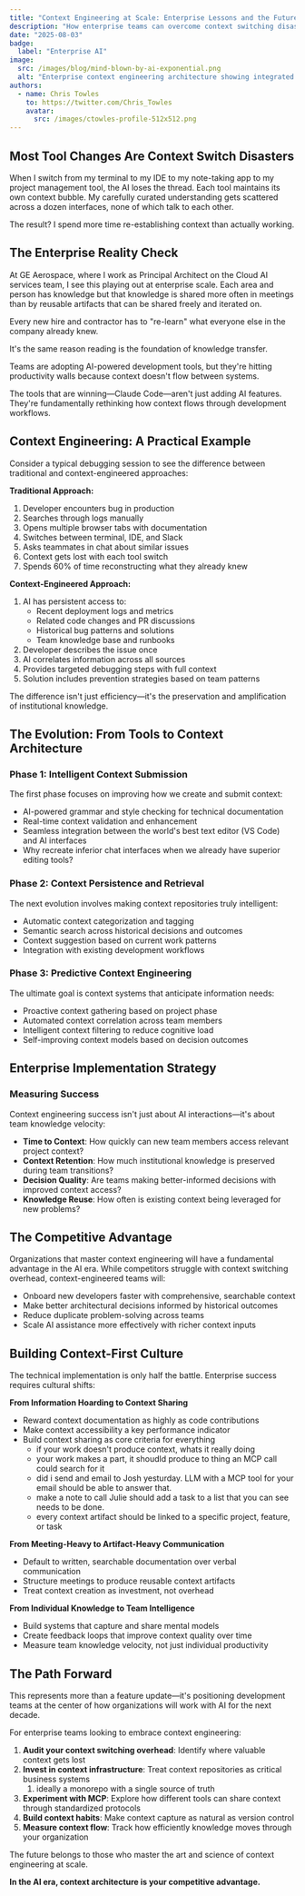 ```yaml
---
title: "Context Engineering at Scale: Enterprise Lessons and the Future of Development"
description: "How enterprise teams can overcome context switching disasters and build intelligent development workflows"
date: "2025-08-03"
badge:
  label: "Enterprise AI"
image:
  src: /images/blog/mind-blown-by-ai-exponential.png
  alt: "Enterprise context engineering architecture showing integrated workflows"
authors:
  - name: Chris Towles
    to: https://twitter.com/Chris_Towles
    avatar:
      src: /images/ctowles-profile-512x512.png
---
```


## Most Tool Changes Are Context Switch Disasters

When I switch from my terminal to my IDE to my note-taking app to my project management tool, the AI loses the thread. Each tool maintains its own context bubble. My carefully curated understanding gets scattered across a dozen interfaces, none of which talk to each other.

The result? I spend more time re-establishing context than actually working.

## The Enterprise Reality Check

At GE Aerospace, where I work as Principal Architect on the Cloud AI services team, I see this playing out at enterprise scale. Each area and person has knowledge but that knowledge is shared more often in meetings than by reusable artifacts that can be shared freely and iterated on.

Every new hire and contractor has to "re-learn" what everyone else in the company already knew.

It's the same reason reading is the foundation of knowledge transfer.

Teams are adopting AI-powered development tools, but they're hitting productivity walls because context doesn't flow between systems.

The tools that are winning—Claude Code—aren't just adding AI features. They're fundamentally rethinking how context flows through development workflows.

## Context Engineering: A Practical Example

Consider a typical debugging session to see the difference between traditional and context-engineered approaches:

**Traditional Approach:**
1. Developer encounters bug in production
2. Searches through logs manually
3. Opens multiple browser tabs with documentation
4. Switches between terminal, IDE, and Slack
5. Asks teammates in chat about similar issues
6. Context gets lost with each tool switch
7. Spends 60% of time reconstructing what they already knew

**Context-Engineered Approach:**
1. AI has persistent access to:
   - Recent deployment logs and metrics
   - Related code changes and PR discussions
   - Historical bug patterns and solutions
   - Team knowledge base and runbooks
2. Developer describes the issue once
3. AI correlates information across all sources
4. Provides targeted debugging steps with full context
5. Solution includes prevention strategies based on team patterns

The difference isn't just efficiency—it's the preservation and amplification of institutional knowledge.

## The Evolution: From Tools to Context Architecture

### Phase 1: Intelligent Context Submission

The first phase focuses on improving how we create and submit context:

- AI-powered grammar and style checking for technical documentation
- Real-time context validation and enhancement
- Seamless integration between the world's best text editor (VS Code) and AI interfaces
- Why recreate inferior chat interfaces when we already have superior editing tools?

### Phase 2: Context Persistence and Retrieval

The next evolution involves making context repositories truly intelligent:

- Automatic context categorization and tagging
- Semantic search across historical decisions and outcomes
- Context suggestion based on current work patterns
- Integration with existing development workflows

### Phase 3: Predictive Context Engineering

The ultimate goal is context systems that anticipate information needs:

- Proactive context gathering based on project phase
- Automated context correlation across team members
- Intelligent context filtering to reduce cognitive load
- Self-improving context models based on decision outcomes

## Enterprise Implementation Strategy

### Measuring Success

Context engineering success isn't just about AI interactions—it's about team knowledge velocity:

- **Time to Context**: How quickly can new team members access relevant project context?
- **Context Retention**: How much institutional knowledge is preserved during team transitions?
- **Decision Quality**: Are teams making better-informed decisions with improved context access?
- **Knowledge Reuse**: How often is existing context being leveraged for new problems?

## The Competitive Advantage

Organizations that master context engineering will have a fundamental advantage in the AI era. While competitors struggle with context switching overhead, context-engineered teams will:

- Onboard new developers faster with comprehensive, searchable context
- Make better architectural decisions informed by historical outcomes
- Reduce duplicate problem-solving across teams
- Scale AI assistance more effectively with richer context inputs

## Building Context-First Culture

The technical implementation is only half the battle. Enterprise success requires cultural shifts:

**From Information Hoarding to Context Sharing**
- Reward context documentation as highly as code contributions
- Make context accessibility a key performance indicator
- Build context sharing as core criteria for everything
  - if your work doesn't produce context, whats it really doing
  - your work makes a part, it shoudld produce to thing an MCP call could search for it
  - did i send and email to Josh yesturday. LLM with a MCP tool for your email should be able to answer that.
  - make a note to call Julie should add a task to a list that you can see needs to be done.
  - every context artifact should be linked to a specific project, feature, or task

**From Meeting-Heavy to Artifact-Heavy Communication**
- Default to written, searchable documentation over verbal communication
- Structure meetings to produce reusable context artifacts
- Treat context creation as investment, not overhead

**From Individual Knowledge to Team Intelligence**
- Build systems that capture and share mental models
- Create feedback loops that improve context quality over time
- Measure team knowledge velocity, not just individual productivity

## The Path Forward

This represents more than a feature update—it's positioning development teams at the center of how organizations will work with AI for the next decade.

For enterprise teams looking to embrace context engineering:

1. **Audit your context switching overhead**: Identify where valuable context gets lost
2. **Invest in context infrastructure**: Treat context repositories as critical business systems
   1. ideally a monorepo with a single source of truth
3. **Experiment with MCP**: Explore how different tools can share context through standardized protocols
4. **Build context habits**: Make context capture as natural as version control
5. **Measure context flow**: Track how efficiently knowledge moves through your organization

The future belongs to those who master the art and science of context engineering at scale.

**In the AI era, context architecture is your competitive advantage.**